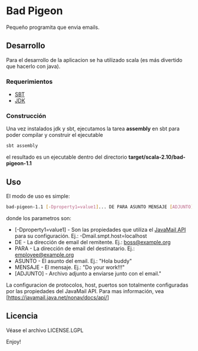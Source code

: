 # Bad Pigeon

Pequeño programita que envia emails.

## Desarrollo

Para el desarrollo de la aplicacion se ha utilizado scala (es más divertido que hacerlo con java).

### Requerimientos

- [SBT](http://www.scala-sbt.org/)
- [JDK](http://openjdk.java.net/)

### Construcción

Una vez instalados jdk y sbt, ejecutamos la tarea **assembly** en sbt para poder compilar y construir el ejecutable

```bash
sbt assembly
```

el resultado es un ejecutable dentro del directorio **target/scala-2.10/bad-pigeon-1.1**

## Uso

El modo de uso es simple:
```bash
bad-pigeon-1.1 [-Dproperty1=value1]... DE PARA ASUNTO MENSAJE [ADJUNTO]
```

donde los parametros son:
* [-Dproperty1=value1] - Son las propiedades que utiliza el [JavaMail API](https://javamail.java.net/nonav/docs/api/) para su configuración. Ej.: -Dmail.smpt.host=localhost
* DE - La dirección de email del remitente. Ej.: boss@example.org
* PARA - La dirección de email del destinatario. Ej.: employee@example.org
* ASUNTO - El asunto del email. Ej.: "Hola buddy"
* MENSAJE - El mensaje. Ej.: "Do your work!!!"
* [ADJUNTO] - Archivo adjunto a enviarse junto con el email."

La configuracion de protocolos, host, puertos son totalmente configuradas por las propiedades del JavaMail API. Para mas información, vea [https://javamail.java.net/nonav/docs/api/]

## Licencia

Véase el archivo LICENSE.LGPL

Enjoy!
